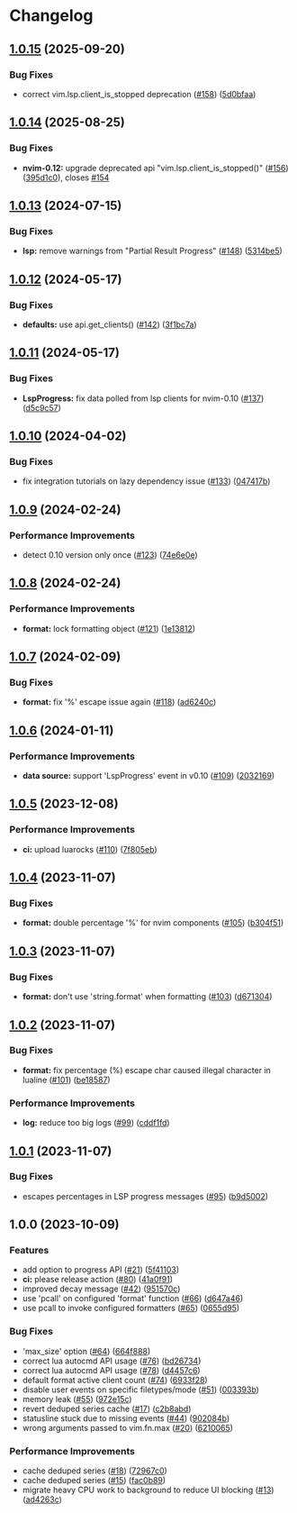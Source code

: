 # Changelog

## [1.0.15](https://github.com/linrongbin16/lsp-progress.nvim/compare/v1.0.14...v1.0.15) (2025-09-20)


### Bug Fixes

* correct vim.lsp.client_is_stopped deprecation ([#158](https://github.com/linrongbin16/lsp-progress.nvim/issues/158)) ([5d0bfaa](https://github.com/linrongbin16/lsp-progress.nvim/commit/5d0bfaa9e1bf2a22b479684cb0e2ff6771a65456))

## [1.0.14](https://github.com/linrongbin16/lsp-progress.nvim/compare/v1.0.13...v1.0.14) (2025-08-25)


### Bug Fixes

* **nvim-0.12:** upgrade deprecated api "vim.lsp.client_is_stopped()" ([#156](https://github.com/linrongbin16/lsp-progress.nvim/issues/156)) ([395d1c0](https://github.com/linrongbin16/lsp-progress.nvim/commit/395d1c04f52325c804bd9e724bcc0f6943f68368)), closes [#154](https://github.com/linrongbin16/lsp-progress.nvim/issues/154)

## [1.0.13](https://github.com/linrongbin16/lsp-progress.nvim/compare/v1.0.12...v1.0.13) (2024-07-15)


### Bug Fixes

* **lsp:** remove warnings from "Partial Result Progress" ([#148](https://github.com/linrongbin16/lsp-progress.nvim/issues/148)) ([5314be5](https://github.com/linrongbin16/lsp-progress.nvim/commit/5314be5a0237dc1a524f84700e4642335efc66da))

## [1.0.12](https://github.com/linrongbin16/lsp-progress.nvim/compare/v1.0.11...v1.0.12) (2024-05-17)


### Bug Fixes

* **defaults:** use api.get_clients() ([#142](https://github.com/linrongbin16/lsp-progress.nvim/issues/142)) ([3f1bc7a](https://github.com/linrongbin16/lsp-progress.nvim/commit/3f1bc7afced59a68fbacc92d84a0d88590a58a10))

## [1.0.11](https://github.com/linrongbin16/lsp-progress.nvim/compare/v1.0.10...v1.0.11) (2024-05-17)


### Bug Fixes

* **LspProgress:** fix data polled from lsp clients for nvim-0.10 ([#137](https://github.com/linrongbin16/lsp-progress.nvim/issues/137)) ([d5c9c57](https://github.com/linrongbin16/lsp-progress.nvim/commit/d5c9c5783cfc194c19bd8d7f2d2767757f151c7e))

## [1.0.10](https://github.com/linrongbin16/lsp-progress.nvim/compare/v1.0.9...v1.0.10) (2024-04-02)


### Bug Fixes

* fix integration tutorials on lazy dependency issue ([#133](https://github.com/linrongbin16/lsp-progress.nvim/issues/133)) ([047417b](https://github.com/linrongbin16/lsp-progress.nvim/commit/047417b36d5c21c944a1bb4c450517587ffe9e8e))

## [1.0.9](https://github.com/linrongbin16/lsp-progress.nvim/compare/v1.0.8...v1.0.9) (2024-02-24)


### Performance Improvements

* detect 0.10 version only once ([#123](https://github.com/linrongbin16/lsp-progress.nvim/issues/123)) ([74e6e0e](https://github.com/linrongbin16/lsp-progress.nvim/commit/74e6e0ef5ceecd294678073c8b849d08f754f542))

## [1.0.8](https://github.com/linrongbin16/lsp-progress.nvim/compare/v1.0.7...v1.0.8) (2024-02-24)


### Performance Improvements

* **format:** lock formatting object ([#121](https://github.com/linrongbin16/lsp-progress.nvim/issues/121)) ([1e13812](https://github.com/linrongbin16/lsp-progress.nvim/commit/1e13812ab86b965859b66f908c38a34549779444))

## [1.0.7](https://github.com/linrongbin16/lsp-progress.nvim/compare/v1.0.6...v1.0.7) (2024-02-09)


### Bug Fixes

* **format:** fix '%' escape issue again ([#118](https://github.com/linrongbin16/lsp-progress.nvim/issues/118)) ([ad6240c](https://github.com/linrongbin16/lsp-progress.nvim/commit/ad6240c79634dedf85eb8830582c539a11214c09))

## [1.0.6](https://github.com/linrongbin16/lsp-progress.nvim/compare/v1.0.5...v1.0.6) (2024-01-11)


### Performance Improvements

* **data source:** support 'LspProgress' event in v0.10 ([#109](https://github.com/linrongbin16/lsp-progress.nvim/issues/109)) ([2032169](https://github.com/linrongbin16/lsp-progress.nvim/commit/2032169287603fb53b2d114ffb5d92f954885122))

## [1.0.5](https://github.com/linrongbin16/lsp-progress.nvim/compare/v1.0.4...v1.0.5) (2023-12-08)


### Performance Improvements

* **ci:** upload luarocks ([#110](https://github.com/linrongbin16/lsp-progress.nvim/issues/110)) ([7f805eb](https://github.com/linrongbin16/lsp-progress.nvim/commit/7f805eb18a9a227f6a2c0eea81918be4ae57d72e))

## [1.0.4](https://github.com/linrongbin16/lsp-progress.nvim/compare/v1.0.3...v1.0.4) (2023-11-07)


### Bug Fixes

* **format:** double percentage '%' for nvim components ([#105](https://github.com/linrongbin16/lsp-progress.nvim/issues/105)) ([b304f51](https://github.com/linrongbin16/lsp-progress.nvim/commit/b304f51640c9b4486d8e402482e4c55658ab14d6))

## [1.0.3](https://github.com/linrongbin16/lsp-progress.nvim/compare/v1.0.2...v1.0.3) (2023-11-07)


### Bug Fixes

* **format:** don't use 'string.format' when formatting ([#103](https://github.com/linrongbin16/lsp-progress.nvim/issues/103)) ([d671304](https://github.com/linrongbin16/lsp-progress.nvim/commit/d671304da3f066001c717c12c4c49fa84444a5e1))

## [1.0.2](https://github.com/linrongbin16/lsp-progress.nvim/compare/v1.0.1...v1.0.2) (2023-11-07)


### Bug Fixes

* **format:** fix percentage (%) escape char caused illegal character in lualine ([#101](https://github.com/linrongbin16/lsp-progress.nvim/issues/101)) ([be18587](https://github.com/linrongbin16/lsp-progress.nvim/commit/be1858774afd02b2fdeea4e2437770d9842078f7))


### Performance Improvements

* **log:** reduce too big logs ([#99](https://github.com/linrongbin16/lsp-progress.nvim/issues/99)) ([cddf1fd](https://github.com/linrongbin16/lsp-progress.nvim/commit/cddf1fd64edaac03e1f64edf76575fdd3dd4041e))

## [1.0.1](https://github.com/linrongbin16/lsp-progress.nvim/compare/v1.0.0...v1.0.1) (2023-11-07)


### Bug Fixes

* escapes percentages in LSP progress messages ([#95](https://github.com/linrongbin16/lsp-progress.nvim/issues/95)) ([b9d5002](https://github.com/linrongbin16/lsp-progress.nvim/commit/b9d5002314ecf0bb592d60b649ab185996b85edc))

## 1.0.0 (2023-10-09)


### Features

* add option to progress API ([#21](https://github.com/linrongbin16/lsp-progress.nvim/issues/21)) ([5f41103](https://github.com/linrongbin16/lsp-progress.nvim/commit/5f41103cde01c57d4d9d3d3e5605098ebb53f098))
* **ci:** please release action ([#80](https://github.com/linrongbin16/lsp-progress.nvim/issues/80)) ([41a0f91](https://github.com/linrongbin16/lsp-progress.nvim/commit/41a0f91cc75987523db09f41ba92e7fc1048bcfc))
* improved decay message ([#42](https://github.com/linrongbin16/lsp-progress.nvim/issues/42)) ([951570c](https://github.com/linrongbin16/lsp-progress.nvim/commit/951570c8474cea1bc9c4f11208b076f59cd7792f))
* use 'pcall' on configured 'format' function ([#66](https://github.com/linrongbin16/lsp-progress.nvim/issues/66)) ([d647a46](https://github.com/linrongbin16/lsp-progress.nvim/commit/d647a46f8f5c44c7c98410811e22595beeeb2836))
* use pcall to invoke configured formatters ([#65](https://github.com/linrongbin16/lsp-progress.nvim/issues/65)) ([0655d95](https://github.com/linrongbin16/lsp-progress.nvim/commit/0655d95f17e391829ddb3f23fe50a2f7833fea14))


### Bug Fixes

* 'max_size' option ([#64](https://github.com/linrongbin16/lsp-progress.nvim/issues/64)) ([664f888](https://github.com/linrongbin16/lsp-progress.nvim/commit/664f888f6cc0b82088178d24fdce29ff0711e524))
* correct lua autocmd API usage ([#76](https://github.com/linrongbin16/lsp-progress.nvim/issues/76)) ([bd26734](https://github.com/linrongbin16/lsp-progress.nvim/commit/bd267344ac8d7197b31ec52852cbcf87838e40b2))
* correct lua autocmd API usage ([#78](https://github.com/linrongbin16/lsp-progress.nvim/issues/78)) ([d4457c6](https://github.com/linrongbin16/lsp-progress.nvim/commit/d4457c65fc968b4c0c2736be9b1b307b133a0254))
* default format active client count ([#74](https://github.com/linrongbin16/lsp-progress.nvim/issues/74)) ([6933f28](https://github.com/linrongbin16/lsp-progress.nvim/commit/6933f28a62973a79dd2679ac659d4d511593a35d))
* disable user events on specific filetypes/mode ([#51](https://github.com/linrongbin16/lsp-progress.nvim/issues/51)) ([003393b](https://github.com/linrongbin16/lsp-progress.nvim/commit/003393bdc0d88b5a4dca575e382539fc74381eab))
* memory leak ([#55](https://github.com/linrongbin16/lsp-progress.nvim/issues/55)) ([972e15c](https://github.com/linrongbin16/lsp-progress.nvim/commit/972e15ce48d3518d0329c46774b81e5dbfd8c61e))
* revert deduped series cache ([#17](https://github.com/linrongbin16/lsp-progress.nvim/issues/17)) ([c2b8abd](https://github.com/linrongbin16/lsp-progress.nvim/commit/c2b8abd62496eac468768cf725021fb0ef6bc157))
* statusline stuck due to missing events ([#44](https://github.com/linrongbin16/lsp-progress.nvim/issues/44)) ([902084b](https://github.com/linrongbin16/lsp-progress.nvim/commit/902084b337c7134d8f205b98460ce5ef806102ca))
* wrong arguments passed to vim.fn.max ([#20](https://github.com/linrongbin16/lsp-progress.nvim/issues/20)) ([6210065](https://github.com/linrongbin16/lsp-progress.nvim/commit/62100658a1010104a085c07e1968bc9599ccd6c9))


### Performance Improvements

* cache deduped series  ([#18](https://github.com/linrongbin16/lsp-progress.nvim/issues/18)) ([72967c0](https://github.com/linrongbin16/lsp-progress.nvim/commit/72967c0e7030783c3d93b5c540b1343ecc349275))
* cache deduped series ([#15](https://github.com/linrongbin16/lsp-progress.nvim/issues/15)) ([fac0b89](https://github.com/linrongbin16/lsp-progress.nvim/commit/fac0b89a09e7f2c0283a4f1ed81115889416a24b))
* migrate heavy CPU work to background to reduce UI blocking ([#13](https://github.com/linrongbin16/lsp-progress.nvim/issues/13)) ([ad4263c](https://github.com/linrongbin16/lsp-progress.nvim/commit/ad4263ceb926eb4c975115fe61c2beb2b7fcf779))
